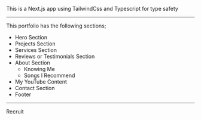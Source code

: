 This is a Next.js app using TailwindCss and Typescript for type safety

---
This portfolio has the following sections;

- Hero Section
- Projects Section
- Services Section
- Reviews or Testimonials Section
- About Section
   - Knowing Me
   - Songs I Recommend
- My YouTube Content
- Contact Section
- Footer

---
Recruit

